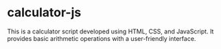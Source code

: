 # calculator-js
This is a calculator script developed using HTML, CSS, and JavaScript. It provides basic arithmetic operations with a user-friendly interface.
